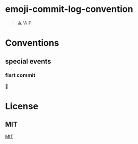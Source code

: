# emoji-commit-log-convention

> :warning: WIP


# Conventions


## special events

### fisrt commit

:hatching_chick: 


# License

## MIT

[MIT](http://opensource.org/licenses/MIT)
